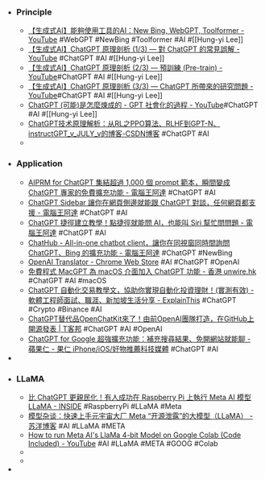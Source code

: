 - ### Principle
	- [【生成式AI】能夠使用工具的AI：New Bing, WebGPT, Toolformer - YouTube](https://www.youtube.com/watch?v=ZID220t_MpI) #WebGPT #NewBing #Toolformer #AI #[[Hung-yi Lee]]
	- [【生成式AI】ChatGPT 原理剖析 (1/3) — 對 ChatGPT 的常見誤解 - YouTube](https://www.youtube.com/watch?v=yiY4nPOzJEg) #ChatGPT #AI #[[Hung-yi Lee]]
	- [【生成式AI】ChatGPT 原理剖析 (2/3) — 預訓練 (Pre-train) - YouTube](https://www.youtube.com/watch?v=1ah7Qsri_c8)#ChatGPT #AI #[[Hung-yi Lee]]
	- [【生成式AI】ChatGPT 原理剖析 (3/3) — ChatGPT 所帶來的研究問題 - YouTube](https://www.youtube.com/watch?v=UsaZhQ9bY2k)#ChatGPT #AI #[[Hung-yi Lee]]
	- [ChatGPT (可能)是怎麼煉成的 - GPT 社會化的過程 - YouTube](https://www.youtube.com/watch?v=e0aKI2GGZNg)#ChatGPT #AI #[[Hung-yi Lee]]
	- [ChatGPT技术原理解析：从RL之PPO算法、RLHF到GPT-N、instructGPT_v_JULY_v的博客-CSDN博客](https://blog.csdn.net/v_JULY_v/article/details/128579457) #ChatGPT #AI
	-
- ### Application
	- [AIPRM for ChatGPT 集結超過 1,000 個 prompt 範本，瞬間變成 ChatGPT 專家的免費擴充功能 - 電腦王阿達](https://www.kocpc.com.tw/archives/483360) #ChatGPT #AI
	- [ChatGPT Sidebar 讓你在網頁側邊就能跟 ChatGPT 對談，任何網頁都支援 - 電腦王阿達](https://www.kocpc.com.tw/archives/483538) #ChatGPT #AI
	- [ChatGPT 捷徑建立教學！點捷徑就能問 AI，也能叫 Siri 幫忙問問題 - 電腦王阿達](https://www.kocpc.com.tw/archives/483756) #ChatGPT #AI
	- [ChatHub - All-in-one chatbot client，讓你在同視窗同時間詢問 ChatGPT、Bing 的擴充功能 - 電腦王阿達](https://www.kocpc.com.tw/archives/483831) #ChatGPT #NewBing
	- [OpenAI Translator - Chrome Web Store](https://chrome.google.com/webstore/detail/openai-translator/ogjibjphoadhljaoicdnjnmgokohngcc) #AI #ChatGPT #OpenAI
	- [免費程式 MacGPT  為 macOS 介面加入 ChatGPT 功能 - 香港 unwire.hk](https://unwire.hk/2023/03/11/macgpt-macos-chatgpt/software/mac-app/) #ChatGPT #AI #macOS
	- [ChatGPT 自動化交易教學文，協助你實現自動化投資理財！(實測有效) - 軟體工程師面試、職涯、新加坡生活分享 - ExplainThis](https://www.explainthis.io/zh-hant/chatgpt/trading?fbclid=IwAR1DV3zw6c1ksBHXlN2dMSFAibUDIVOmHwRafeT3VfHx5J-izgULOozEQwU) #ChatGPT #Crypto #Binance #AI
	- [ChatGPT替代品OpenChatKit來了！由前OpenAI團隊打造，在GitHub上開源發表 | T客邦](https://www.techbang.com/posts/104629-chatgpt-open-source-is-here-out-of-the-box-founded-by-the) #ChatGPT #AI #OpenAI
	- [ChatGPT for Google 超強擴充功能：補充搜尋結果、免開網站就能聊 - 蘋果仁 - 果仁 iPhone/iOS/好物推薦科技媒體](https://applealmond.com/posts/178315) #ChatGPT #AI
-
- ### LLaMA
	- [比 ChatGPT 更親民化！有人成功在 Raspberry Pi 上執行 Meta AI 模型 LLaMA - INSIDE](https://www.inside.com.tw/article/31001-Meta-AI-LLaMA-Raspberry-Pi) #RaspberryPi #LLaMA #Meta
	- [模型杂谈：快速上手元宇宙大厂 Meta “开源泄露”的大模型（LLaMA） - 苏洋博客](https://soulteary.com/2023/03/09/quick-start-llama-model-created-by-meta-research.html) #AI #LLaMA #META
	- [How to run Meta AI's LlaMa 4-bit Model on Google Colab (Code Included) - YouTube](https://www.youtube.com/watch?v=OtAZHHyJSqU) #AI #LLaMA #META #GOOG #Colab
	-
	-
-
